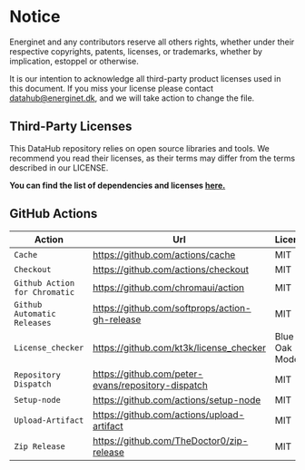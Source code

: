 # Notice

Energinet and any contributors reserve all others rights, whether under their respective copyrights, patents, licenses, or trademarks, whether by implication, estoppel or otherwise.

It is our intention to acknowledge all third-party product licenses used in this document. If you miss your license please contact <datahub@energinet.dk>, and we will take action to change the file.

## Third-Party Licenses

This DataHub repository relies on open source libraries and tools. We recommend you read their licenses, as their terms may differ from the terms described in our LICENSE.

**You can find the list of dependencies and licenses [here.](PRODUCTION_DEPENDENCIES.md)**

## GitHub Actions

| Action                        | Url                                                        | License        |
| ----------------------------- | ---------------------------------------------------------- | -------------- |
| `Cache`                       | <https://github.com/actions/cache>                         | MIT            |
| `Checkout`                    | <https://github.com/actions/checkout>                      | MIT            |
| `Github Action for Chromatic` | <https://github.com/chromaui/action>                       | MIT            |
| `Github Automatic Releases`   | <https://github.com/softprops/action-gh-release>           | MIT            |
| `License_checker`             | <https://github.com/kt3k/license_checker>                  | Blue Oak Model |
| `Repository Dispatch`         | <https://github.com/peter-evans/repository-dispatch>       | MIT            |
| `Setup-node`                  | <https://github.com/actions/setup-node>                    | MIT            |
| `Upload-Artifact`             | <https://github.com/actions/upload-artifact>               | MIT            |
| `Zip Release`                 | <https://github.com/TheDoctor0/zip-release>                | MIT            |
